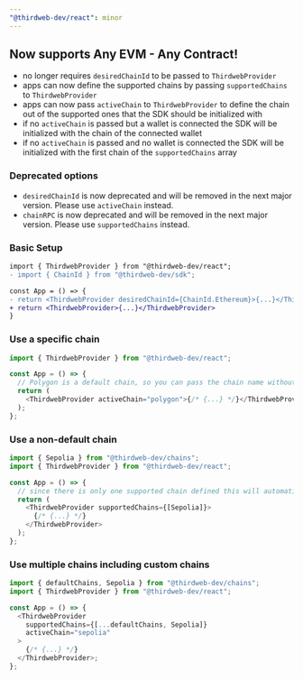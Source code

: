 ```yaml
---
"@thirdweb-dev/react": minor
---
```


## Now supports Any EVM - Any Contract!

- no longer requires `desiredChainId` to be passed to `ThirdwebProvider`
- apps can now define the supported chains by passing `supportedChains` to `ThirdwebProvider`
- apps can now pass `activeChain` to `ThirdwebProvider` to define the chain out of the supported ones that the SDK should be initialized with
- if no `activeChain` is passed but a wallet is connected the SDK will be initialized with the chain of the connected wallet
- if no `activeChain` is passed and no wallet is connected the SDK will be initialized with the first chain of the `supportedChains` array

### Deprecated options

- `desiredChainId` is now deprecated and will be removed in the next major version. Please use `activeChain` instead.
- `chainRPC` is now deprecated and will be removed in the next major version. Please use `supportedChains` instead.

### Basic Setup

```diff
import { ThirdwebProvider } from "@thirdweb-dev/react";
- import { ChainId } from "@thirdweb-dev/sdk";

const App = () => {
- return <ThirdwebProvider desiredChainId={ChainId.Ethereum}>{...}</ThirdwebProvider>
+ return <ThirdwebProvider>{...}</ThirdwebProvider>
}
```

### Use a specific chain

```js
import { ThirdwebProvider } from "@thirdweb-dev/react";

const App = () => {
  // Polygon is a default chain, so you can pass the chain name without needing to define "supportedChains"
  return (
    <ThirdwebProvider activeChain="polygon">{/* {...} */}</ThirdwebProvider>
  );
};
```

### Use a non-default chain

```js
import { Sepolia } from "@thirdweb-dev/chains";
import { ThirdwebProvider } from "@thirdweb-dev/react";

const App = () => {
  // since there is only one supported chain defined this will automatically default the SDK to Sepolia
  return (
    <ThirdwebProvider supportedChains={[Sepolia]}>
      {/* {...} */}
    </ThirdwebProvider>
  );
};
```

### Use multiple chains including custom chains

```js
import { defaultChains, Sepolia } from "@thirdweb-dev/chains";
import { ThirdwebProvider } from "@thirdweb-dev/react";

const App = () => {
  <ThirdwebProvider
    supportedChains={[...defaultChains, Sepolia]}
    activeChain="sepolia"
  >
    {/* {...} */}
  </ThirdwebProvider>;
};
```
